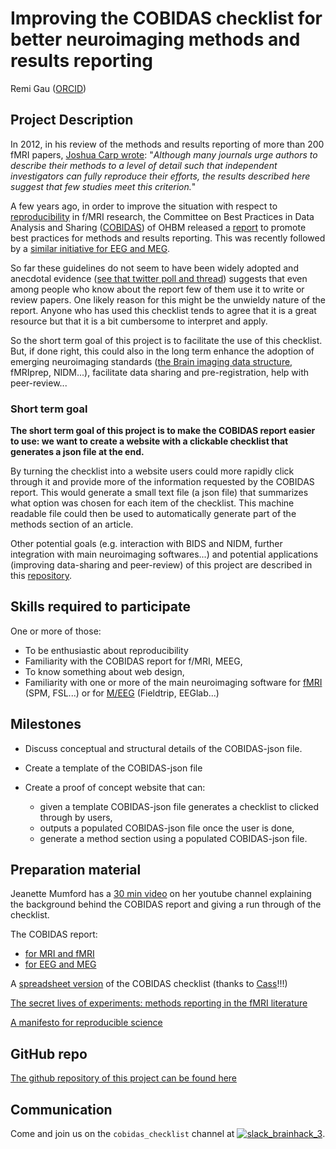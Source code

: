 # Improving the COBIDAS checklist for better neuroimaging methods and results reporting

Remi Gau ([ORCID](https://orcid.org/0000-0002-1535-9767))

## Project Description

In 2012, in his review of the methods and results reporting of more than 200
fMRI papers, [Joshua Carp wrote](https://www.ncbi.nlm.nih.gov/pubmed/22796459):
"_Although many journals urge authors to describe their methods to a level of
detail such that independent investigators can fully reproduce their efforts,
the results described here suggest that few studies meet this criterion._"

A few years ago, in order to improve the situation with respect to
[reproducibility](https://github.com/ohbm/hackathon2019/blob/master/Tutorial_Resources.md#reproducible-neuroimaging-tools)
in f/MRI research, the Committee on Best Practices in Data Analysis and Sharing
([COBIDAS](https://www.humanbrainmapping.org/i4a/pages/index.cfm?pageid=3728))
of OHBM released a [report](https://www.biorxiv.org/content/10.1101/054262v2) to
promote best practices for methods and results reporting. This was recently
followed by a [similar initiative for EEG and MEG](https://osf.io/a8dhx/).

So far these guidelines do not seem to have been widely adopted and anecdotal
evidence
([see that twitter poll and thread](https://treeverse.app/view/Xf3jfvIZ))
suggests that even among people who know about the report few of them use it to
write or review papers. One likely reason for this might be the unwieldy nature
of the report. Anyone who has used this checklist tends to agree that it is a
great resource but that it is a bit cumbersome to interpret and apply.

So the short term goal of this project is to facilitate the use of this
checklist. But, if done right, this could also in the long term enhance the
adoption of emerging neuroimaging standards
([the Brain imaging data structure](https://github.com/ohbm/hackathon2019/blob/master/Tutorial_Resources.md#the-brain-imaging-data-structure-bids),
fMRIprep, NIDM...), facilitate data sharing and pre-registration, help with
peer-review...

### Short term goal

**The short term goal of this project is to make the COBIDAS report easier to
use: we want to create a website with a clickable checklist that generates a
json file at the end.**

By turning the checklist into a website users could more rapidly click through
it and provide more of the information requested by the COBIDAS report. This
would generate a small text file (a json file) that summarizes what option was
chosen for each item of the checklist. This machine readable file could then be
used to automatically generate part of the methods section of an article.

Other potential goals (e.g. interaction with BIDS and NIDM, further integration
with main neuroimaging softwares...) and potential applications (improving
data-sharing and peer-review) of this project are described in this
[repository](https://github.com/Remi-Gau/COBIDAS_chckls).

## Skills required to participate

One or more of those:

-   To be enthusiastic about reproducibility
-   Familiarity with the COBIDAS report for f/MRI, MEEG,
-   To know something about web design,
-   Familiarity with one or more of the main neuroimaging software for
    [fMRI](https://github.com/ohbm/hackathon2019/blob/master/Tutorial_Resources.md#neuroimaging)
    (SPM, FSL...) or for
    [M/EEG](https://github.com/ohbm/hackathon2019/blob/master/Tutorial_Resources.md#main-eeg-and-meg-softwares)
    (Fieldtrip, EEGlab...)

## Milestones

-   Discuss conceptual and structural details of the COBIDAS-json file.

-   Create a template of the COBIDAS-json file

-   Create a proof of concept website that can:
    -   given a template COBIDAS-json file generates a checklist to clicked
        through by users,
    -   outputs a populated COBIDAS-json file once the user is done,
    -   generate a method section using a populated COBIDAS-json file.

## Preparation material

Jeanette Mumford has a
[30 min video](https://www.youtube.com/watch?v=bsM4KowO5Vc&t=175s) on her
youtube channel explaining the background behind the COBIDAS report and giving a
run through of the checklist.

The COBIDAS report:

-   [for MRI and fMRI](https://www.biorxiv.org/content/10.1101/054262v2)
-   [for EEG and MEG](https://osf.io/a8dhx/)

A [spreadsheet version](https://osf.io/qkb9t/) of the COBIDAS checklist (thanks
to [Cass](https://github.com/cassgvp)!!!)

[The secret lives of experiments: methods reporting in the fMRI literature](https://www.ncbi.nlm.nih.gov/pubmed/22796459)

[A manifesto for reproducible science](https://www.nature.com/articles/s41562-016-0021)

## GitHub repo

[The github repository of this project can be found here](https://github.com/Remi-Gau/COBIDAS_chckls)

## Communication

Come and join us on the `cobidas_checklist` channel at
[![slack_brainhack_3](https://user-images.githubusercontent.com/6297454/47951457-5b37b780-df61-11e8-9d77-7b5a4c7af875.png)](https://brainhack-slack-invite.herokuapp.com/).

